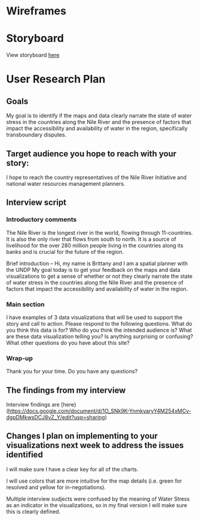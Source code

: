 # Wireframes 


# Storyboard

View storyboard [here](https://preview.shorthand.com/DzubWRRlPj3K8FSe)

# User Research Plan

## Goals

My goal is to identify if the maps and data clearly narrate the state of water stress in the countries along the Nile River and the presence of factors that impact the accessibility and availability of water in the region, specifically transboundary disputes.

## Target audience you hope to reach with your story:

I hope to reach the country representatives of the Nile River Initiative and national water resources management planners.

## Interview script

### Introductory comments

The Nile River is the longest river in the world, flowing through 11-countries. It is also the only river that flows from south to north. It is a source of livelihood for the over 280 million people living in the countries along its banks and is crucial for the future of the region.

Brief introduction – Hi, my name is Brittany and I am a spatial planner with the UNDP
My goal today is to get your feedback on the maps and data visualizations to get a sense of whether or not they clearly narrate the state of water stress in the countries along the Nile River and the presence of factors that impact the accessibility and availability of water in the region.

### Main section
I have examples of 3 data visualizations that will be used to support the story and call to action. Please respond to the following questions.
What do you think this data is for?
Who do you think the intended audience is?
What are these data visualization telling you?
Is anything surprising or confusing?
What other questions do you have about this site?

### Wrap-up
Thank you for your time. Do you have any questions?

## The findings from my interview

Interview findings are [here}(https://docs.google.com/document/d/1O_SNk9K-YnmkyaryY4M254xMCv-dgpDMkwsDCJ8vZ_Y/edit?usp=sharing)

## Changes I plan on implementing to your visualizations next week to address the issues identified

I will make sure I have a clear key for all of the charts.

I will use colors that are more intuitive for the map details (i.e. green for resolved and yellow for in-negotiations).

Multiple interview sudjects were confused by the meaning of Water Stress as an indicator in the visualizations, so in my final version I will make sure this is clearly defined.

